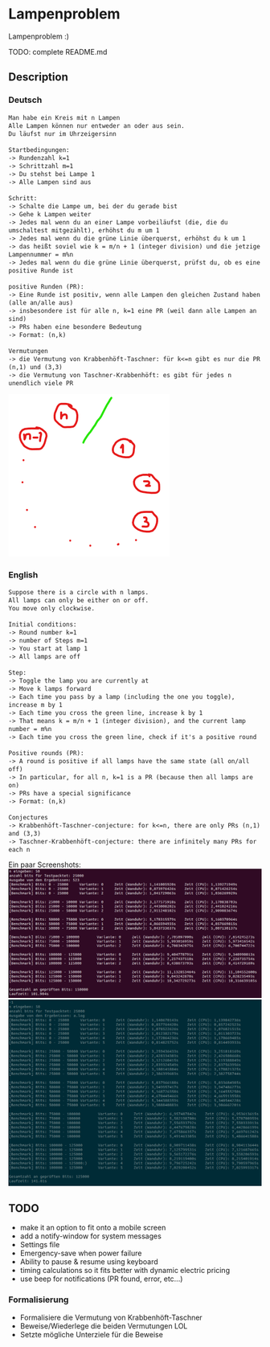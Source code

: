 # Lampenproblem
Lampenproblem :)

TODO: complete README.md

## Description
### Deutsch
```
Man habe ein Kreis mit n Lampen
Alle Lampen können nur entweder an oder aus sein.
Du läufst nur im Uhrzeigersinn

Startbedingungen:
-> Rundenzahl k=1
-> Schrittzahl m=1
-> Du stehst bei Lampe 1
-> Alle Lampen sind aus

Schritt:
-> Schalte die Lampe um, bei der du gerade bist
-> Gehe k Lampen weiter
-> Jedes mal wenn du an einer Lampe vorbeiläufst (die, die du umschaltest mitgezählt), erhöhst du m um 1
-> Jedes mal wenn du die grüne Linie überquerst, erhöhst du k um 1
-> das heißt soviel wie k = m/n + 1 (integer division) und die jetzige Lampennummer = m%n
-> Jedes mal wenn du die grüne Linie überquerst, prüfst du, ob es eine positive Runde ist

positive Runden (PR):
-> Eine Runde ist positiv, wenn alle Lampen den gleichen Zustand haben (alle an/alle aus)
-> insbesondere ist für alle n, k=1 eine PR (weil dann alle Lampen an sind)
-> PRs haben eine besondere Bedeutung
-> Format: (n,k)

Vermutungen
-> die Vermutung von Krabbenhöft-Taschner: für k<=n gibt es nur die PR (n,1) und (3,3)
-> die Vermutung von Taschner-Krabbenhöft: es gibt für jedes n unendlich viele PR
```
![grafik](./readme/Lampenanordnung.png)

### English
```
Suppose there is a circle with n lamps.
All lamps can only be either on or off.
You move only clockwise.

Initial conditions:
-> Round number k=1
-> number of Steps m=1
-> You start at lamp 1
-> All lamps are off

Step:
-> Toggle the lamp you are currently at
-> Move k lamps forward
-> Each time you pass by a lamp (including the one you toggle), increase m by 1
-> Each time you cross the green line, increase k by 1
-> That means k = m/n + 1 (integer division), and the current lamp number = m%n
-> Each time you cross the green line, check if it's a positive round

Positive rounds (PR):
-> A round is positive if all lamps have the same state (all on/all off)
-> In particular, for all n, k=1 is a PR (because then all lamps are on)
-> PRs have a special significance
-> Format: (n,k)

Conjectures
-> Krabbenhöft-Taschner-conjecture: for k<=n, there are only PRs (n,1) and (3,3)
-> Taschner-Krabbenhöft-conjecture: there are infinitely many PRs for each n
```
Ein paar Screenshots:
![grafik](./readme/Screenshot%20from%202024-04-13%2023-43-39.png)
![grafik](./readme/Screenshot%20from%202024-04-14%2018-26-42.png)

## TODO
* make it an option to fit onto a mobile screen
* add a notify-window for system messages
* Settings file
* Emergency-save when power failure
* Ability to pause & resume using keyboard
* timing calculations so it fits better with dynamic electric pricing
* use beep for notifications (PR found, error, etc...)
### Formalisierung
* Formalisiere die Vermutung von Krabbenhöft-Taschner
* Beweise/Wiederlege die beiden Vermutungen LOL
* Setzte mögliche Unterziele für die Beweise
